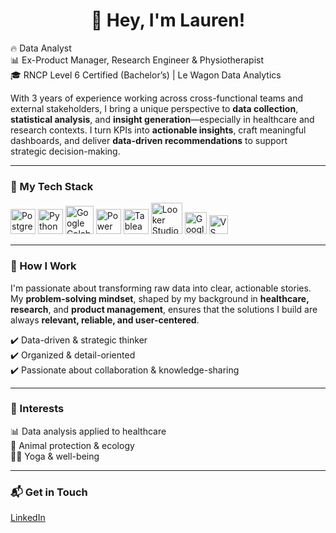 <h1 align="center">👋 Hey, I'm Lauren!</h1>

🔥 Data Analyst  
📊 Ex-Product Manager, Research Engineer & Physiotherapist  
🎓 RNCP Level 6 Certified (Bachelor’s) | Le Wagon Data Analytics  

With 3 years of experience working across cross-functional teams and external stakeholders, I bring a unique perspective to **data collection**, **statistical analysis**, and **insight generation**—especially in healthcare and research contexts. I turn KPIs into **actionable insights**, craft meaningful dashboards, and deliver **data-driven recommendations** to support strategic decision-making.  

---

### 🚀 My Tech Stack  

<p align="left">
  <img src="https://cdn.jsdelivr.net/gh/devicons/devicon/icons/postgresql/postgresql-original.svg" alt="PostgreSQL" width="40"/>
  <img src="https://cdn.jsdelivr.net/gh/devicons/devicon/icons/python/python-original.svg" alt="Python" width="40"/>
  <img src="https://upload.wikimedia.org/wikipedia/commons/d/d0/Google_Colaboratory_SVG_Logo.svg" alt="Google Colab" width="45"/>
  <img src="https://upload.wikimedia.org/wikipedia/commons/c/cf/New_Power_BI_Logo.svg" alt="Power BI" width="40"/>
  <img src="https://wallpapers.com/images/featured/tableau-logo-png-th525w75z77ccxc9.png" alt="Tableau" width="40"/>
  <img src="https://www.dmit.co.th/wp-content/uploads/2022/10/Looker-Studio-Logo-1024x1024.png" alt="Looker Studio" width="50"/>
  <img src="https://cdn-icons-png.flaticon.com/512/2965/2965327.png" alt="Google Sheets" width="35"/>
  <img src="https://cdn.jsdelivr.net/gh/devicons/devicon/icons/vscode/vscode-original.svg" alt="VS Code" width="30"/>


</p>

---

### 🎯 How I Work  

I'm passionate about transforming raw data into clear, actionable stories. My **problem-solving mindset**, shaped by my background in **healthcare, research**, and **product management**, ensures that the solutions I build are always **relevant, reliable, and user-centered**.

✔️ Data-driven & strategic thinker  
✔️ Organized & detail-oriented  
✔️ Passionate about collaboration & knowledge-sharing  

---

### 🌱 Interests  

📊 Data analysis applied to healthcare  
🐾 Animal protection & ecology  
🧘‍♀️ Yoga & well-being  

---

### 📬 Get in Touch  

[LinkedIn](https://www.linkedin.com/in/lauren-g-4b7371122/)  
